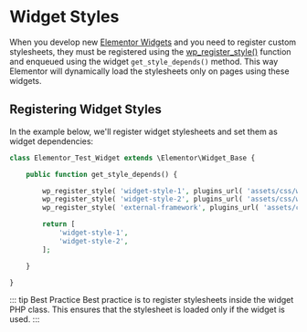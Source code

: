 # Widget Styles

When you develop new [Elementor Widgets](/widgets/) and you need to register custom stylesheets, they must be registered using the [wp_register_style()](https://developer.wordpress.org/reference/functions/wp_register_style/) function and enqueued using the widget `get_style_depends()` method. This way Elementor will dynamically load the stylesheets only on pages using these widgets.

## Registering Widget Styles

In the example below, we'll register widget stylesheets and set them as widget dependencies:

```php
class Elementor_Test_Widget extends \Elementor\Widget_Base {

	public function get_style_depends() {

		wp_register_style( 'widget-style-1', plugins_url( 'assets/css/widget-style-1.css', __FILE__ ) );
		wp_register_style( 'widget-style-2', plugins_url( 'assets/css/widget-style-2.css', __FILE__ ), [ 'external-framework' ] );
		wp_register_style( 'external-framework', plugins_url( 'assets/css/libs/external-framework.css', __FILE__ ) );

		return [
			'widget-style-1',
			'widget-style-2',
		];

	}

}
```

::: tip Best Practice
Best practice is to register stylesheets inside the widget PHP class. This ensures that the stylesheet is loaded only if the widget is used.
:::
